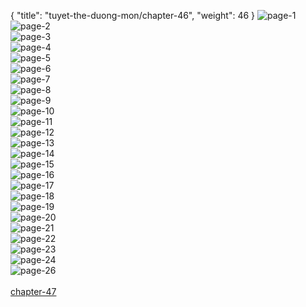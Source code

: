 { "title": "tuyet-the-duong-mon/chapter-46", "weight": 46 }
<img src="tuyet-the-duong-mon_0046_01-0d9959ed5773b90538bf87ded60bc47a.webp" alt="page-1" origin="http://storage.fshare.vn/Test-vechai/1439102867-Tuyet-the-Duong-Mon-Dau-La-Dai-Luc-2-Chapter-45-Cau-Con-Song-Khong-ve-chai-04.jpg"><br/>
<img src="tuyet-the-duong-mon_0046_02-144bf5ead2140c025faab6d92ac2ec40.webp" alt="page-2" origin="http://storage.fshare.vn/Test-vechai/1439102867-Tuyet-the-Duong-Mon-Dau-La-Dai-Luc-2-Chapter-45-Cau-Con-Song-Khong-ve-chai-05.jpg"><br/>
<img src="tuyet-the-duong-mon_0046_03-35880cfc318c3d8c1af239329912bcf8.webp" alt="page-3" origin="http://storage.fshare.vn/Test-vechai/1439102867-Tuyet-the-Duong-Mon-Dau-La-Dai-Luc-2-Chapter-45-Cau-Con-Song-Khong-ve-chai-06.jpg"><br/>
<img src="tuyet-the-duong-mon_0046_04-bff5afcf41e060e4d630c48807cafbb0.webp" alt="page-4" origin="http://storage.fshare.vn/Test-vechai/1439102867-Tuyet-the-Duong-Mon-Dau-La-Dai-Luc-2-Chapter-45-Cau-Con-Song-Khong-ve-chai-07.jpg"><br/>
<img src="tuyet-the-duong-mon_0046_05-d1c9e0a4d565b9f5d3603f4c63423a66.webp" alt="page-5" origin="http://storage.fshare.vn/Test-vechai/1439102867-Tuyet-the-Duong-Mon-Dau-La-Dai-Luc-2-Chapter-45-Cau-Con-Song-Khong-ve-chai-08.jpg"><br/>
<img src="tuyet-the-duong-mon_0046_06-86e0e300cc5df13c3231e12546c9b3cf.webp" alt="page-6" origin="http://storage.fshare.vn/Test-vechai/1439102867-Tuyet-the-Duong-Mon-Dau-La-Dai-Luc-2-Chapter-45-Cau-Con-Song-Khong-ve-chai-09.jpg"><br/>
<img src="tuyet-the-duong-mon_0046_07-474059f7c8ffb65971b7746dbf2555be.webp" alt="page-7" origin="http://storage.fshare.vn/Test-vechai/1439102867-Tuyet-the-Duong-Mon-Dau-La-Dai-Luc-2-Chapter-45-Cau-Con-Song-Khong-ve-chai-10.jpg"><br/>
<img src="tuyet-the-duong-mon_0046_08-a55e00b8993088d91fa984e75c9b9cf6.webp" alt="page-8" origin="http://storage.fshare.vn/Test-vechai/1439102867-Tuyet-the-Duong-Mon-Dau-La-Dai-Luc-2-Chapter-45-Cau-Con-Song-Khong-ve-chai-11.jpg"><br/>
<img src="tuyet-the-duong-mon_0046_09-0ead5bb219998dfe813cd1af36c8b80a.webp" alt="page-9" origin="http://storage.fshare.vn/Test-vechai/1439102867-Tuyet-the-Duong-Mon-Dau-La-Dai-Luc-2-Chapter-45-Cau-Con-Song-Khong-ve-chai-12.jpg"><br/>
<img src="tuyet-the-duong-mon_0046_10-3b591fbfded46fa2629d2e879b5f695e.webp" alt="page-10" origin="http://storage.fshare.vn/Test-vechai/1439102867-Tuyet-the-Duong-Mon-Dau-La-Dai-Luc-2-Chapter-45-Cau-Con-Song-Khong-ve-chai-13.jpg"><br/>
<img src="tuyet-the-duong-mon_0046_11-b0ee6325c7d4666da93692f5d67262b9.webp" alt="page-11" origin="http://storage.fshare.vn/Test-vechai/1439102867-Tuyet-the-Duong-Mon-Dau-La-Dai-Luc-2-Chapter-45-Cau-Con-Song-Khong-ve-chai-14.jpg"><br/>
<img src="tuyet-the-duong-mon_0046_12-25bbae6b0db796e28f154d2579e500e4.webp" alt="page-12" origin="http://storage.fshare.vn/Test-vechai/1439102867-Tuyet-the-Duong-Mon-Dau-La-Dai-Luc-2-Chapter-45-Cau-Con-Song-Khong-ve-chai-15.jpg"><br/>
<img src="tuyet-the-duong-mon_0046_13-a5591f20a0d679124e81ef898081ba15.webp" alt="page-13" origin="http://storage.fshare.vn/Test-vechai/1439102867-Tuyet-the-Duong-Mon-Dau-La-Dai-Luc-2-Chapter-45-Cau-Con-Song-Khong-ve-chai-16.jpg"><br/>
<img src="tuyet-the-duong-mon_0046_14-51146e06a4f4dc20ae3d196d1ea51358.webp" alt="page-14" origin="http://storage.fshare.vn/Test-vechai/1439102867-Tuyet-the-Duong-Mon-Dau-La-Dai-Luc-2-Chapter-45-Cau-Con-Song-Khong-ve-chai-17.jpg"><br/>
<img src="tuyet-the-duong-mon_0046_15-91882b9463ccfd38f0b30b784ccc5ef6.webp" alt="page-15" origin="http://storage.fshare.vn/Test-vechai/1439102867-Tuyet-the-Duong-Mon-Dau-La-Dai-Luc-2-Chapter-45-Cau-Con-Song-Khong-ve-chai-18.jpg"><br/>
<img src="tuyet-the-duong-mon_0046_16-1b097375645ec5291044cb3edfb30779.webp" alt="page-16" origin="http://storage.fshare.vn/Test-vechai/1439102867-Tuyet-the-Duong-Mon-Dau-La-Dai-Luc-2-Chapter-45-Cau-Con-Song-Khong-ve-chai-19.jpg"><br/>
<img src="tuyet-the-duong-mon_0046_17-996e1b0ba829bbcc267f09a281191657.webp" alt="page-17" origin="http://storage.fshare.vn/Test-vechai/1439102867-Tuyet-the-Duong-Mon-Dau-La-Dai-Luc-2-Chapter-45-Cau-Con-Song-Khong-ve-chai-20.jpg"><br/>
<img src="tuyet-the-duong-mon_0046_18-93c3b2ecdef29f76eb7150d7fc800ae1.webp" alt="page-18" origin="http://storage.fshare.vn/Test-vechai/1439102867-Tuyet-the-Duong-Mon-Dau-La-Dai-Luc-2-Chapter-45-Cau-Con-Song-Khong-ve-chai-21.jpg"><br/>
<img src="tuyet-the-duong-mon_0046_19-79ba24f15794be77dbf4e61bef79cd47.webp" alt="page-19" origin="http://storage.fshare.vn/Test-vechai/1439102867-Tuyet-the-Duong-Mon-Dau-La-Dai-Luc-2-Chapter-45-Cau-Con-Song-Khong-ve-chai-22.jpg"><br/>
<img src="tuyet-the-duong-mon_0046_20-37823ff0d06a77fdd52d9e46e7e1c684.webp" alt="page-20" origin="http://storage.fshare.vn/Test-vechai/1439102867-Tuyet-the-Duong-Mon-Dau-La-Dai-Luc-2-Chapter-45-Cau-Con-Song-Khong-ve-chai-23.jpg"><br/>
<img src="http://storage.fshare.vn/Test-vechai/1439102867-Tuyet-the-Duong-Mon-Dau-La-Dai-Luc-2-Chapter-45-Cau-Con-Song-Khong-ve-chai-24.jpg" alt="page-21" origin="http://storage.fshare.vn/Test-vechai/1439102867-Tuyet-the-Duong-Mon-Dau-La-Dai-Luc-2-Chapter-45-Cau-Con-Song-Khong-ve-chai-24.jpg"><br/>
<img src="tuyet-the-duong-mon_0046_22-953566d078dfcd2129f3496649fef0c3.webp" alt="page-22" origin="http://storage.fshare.vn/Test-vechai/1439102867-Tuyet-the-Duong-Mon-Dau-La-Dai-Luc-2-Chapter-45-Cau-Con-Song-Khong-ve-chai-25.jpg"><br/>
<img src="tuyet-the-duong-mon_0046_23-9ea329b18433bc00f3720b4619d454c9.webp" alt="page-23" origin="http://storage.fshare.vn/Test-vechai/1439102867-Tuyet-the-Duong-Mon-Dau-La-Dai-Luc-2-Chapter-45-Cau-Con-Song-Khong-ve-chai-26.jpg"><br/>
<img src="tuyet-the-duong-mon_0046_24-2cbbdd83a8c09a3ccd0bc3ac363249c4.webp" alt="page-24" origin="http://storage.fshare.vn/Test-vechai/1439102867-Tuyet-the-Duong-Mon-Dau-La-Dai-Luc-2-Chapter-45-Cau-Con-Song-Khong-ve-chai-27.jpg"><br/>
<img src="tuyet-the-duong-mon_0046_26-41048c386d96e2ea7ee24e1883057041.webp" alt="page-26" origin="http://storage.fshare.vn/Test-vechai/1439102867-zTuyet-the-Duong-Mon-Dau-La-Dai-Luc-2-Chapter-45-Cau-Con-Song-Khong-ve-chai-02.jpg"><br/>
<br/><a class="nextchap" href="/tuyet-the-duong-mon/chapter-47">chapter-47</a>
